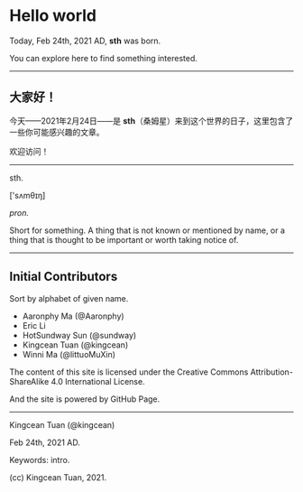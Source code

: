 # Hello world

Today, Feb 24th, 2021 AD, **sth** was born.

You can explore here to find something interested.

---

## 大家好！

今天——2021年2月24日——是 **sth**（桑姆星）来到这个世界的日子，这里包含了一些你可能感兴趣的文章。

欢迎访问！

---

sth.

['sʌmθɪŋ]

*pron.*

Short for something.
A thing that is not known or mentioned by name, or a thing that is thought to be important or worth taking notice of.

---

## Initial Contributors

Sort by alphabet of given name.

- Aaronphy Ma (@Aaronphy)
- Eric Li
- HotSundway Sun (@sundway)
- Kingcean Tuan (@kingcean)
- Winni Ma (@littuoMuXin)

The content of this site is licensed under the Creative Commons Attribution-ShareAlike 4.0 International License.

And the site is powered by GitHub Page.

---

Kingcean Tuan (@kingcean)

Feb 24th, 2021 AD. 

Keywords:
intro.

(cc) Kingcean Tuan, 2021.
